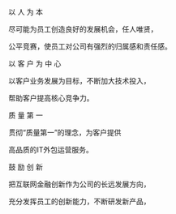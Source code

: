 以 人 为 本



尽可能为员工创造良好的发展机会，任人唯贤，

公平竞赛，使员工对公司有强烈的归属感和责任感。






以 客 户 为 中 心



以客户业务发展为目标，不断加大技术投入，

帮助客户提高核心竞争力。






质 量 第 一



贯彻“质量第一”的理念，为客户提供

高品质的IT外包运营服务。






鼓 励 创 新



把互联网金融创新作为公司的长远发展方向，

充分发挥员工的创新能力，不断研发新产品，